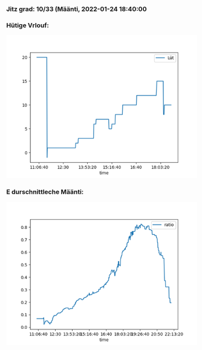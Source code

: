 ### Jitz grad: 10/33 (Määnti, 2022-01-24 18:40:00

### Hütige Vrlouf:
![Graph](Today.png)

### E durschnittleche Määnti:
![Graph](Määnti.png)